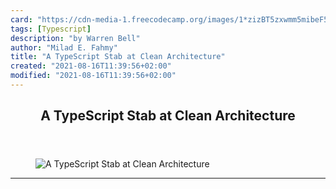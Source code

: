 ```yaml
---
card: "https://cdn-media-1.freecodecamp.org/images/1*zizBT5zxwmm5mibeF55bow.png"
tags: [Typescript]
description: "by Warren Bell"
author: "Milad E. Fahmy"
title: "A TypeScript Stab at Clean Architecture"
created: "2021-08-16T11:39:56+02:00"
modified: "2021-08-16T11:39:56+02:00"
---
```

<div class="site-wrapper">
<main id="site-main" class="site-main outer">
<div class="inner">
<article class="post-full post tag-typescript tag-clean-architecture tag-software-development tag-software-engineering tag-technology ">
<header class="post-full-header">
<h1 class="post-full-title">A TypeScript Stab at Clean Architecture</h1>
</header>
<figure class="post-full-image">
<picture>
<source media="(max-width: 700px)" sizes="1px" srcset="data:image/gif;base64,R0lGODlhAQABAIAAAAAAAP///yH5BAEAAAAALAAAAAABAAEAAAIBRAA7 1w">
<source media="(min-width: 701px)" sizes="(max-width: 800px) 400px,
(max-width: 1170px) 700px,
1400px" srcset="https://cdn-media-1.freecodecamp.org/images/1*zizBT5zxwmm5mibeF55bow.png 300w,
https://cdn-media-1.freecodecamp.org/images/1*zizBT5zxwmm5mibeF55bow.png 600w,
https://cdn-media-1.freecodecamp.org/images/1*zizBT5zxwmm5mibeF55bow.png 1000w,
https://cdn-media-1.freecodecamp.org/images/1*zizBT5zxwmm5mibeF55bow.png 2000w">
<img onerror="this.style.display='none'" src="https://cdn-media-1.freecodecamp.org/images/1*zizBT5zxwmm5mibeF55bow.png" alt="A TypeScript Stab at Clean Architecture">
</picture>
</figure>
<section class="post-full-content">
<div class="post-content medium-migrated-article">
</div>
<hr>
</section>
</article>
</div>
</main>
</div>
<!-- Google Tag Manager (noscript) -->
<!-- End Google Tag Manager (noscript) -->
